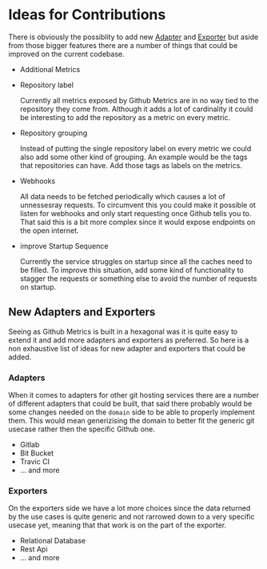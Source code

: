 # Ideas for Contributions

There is obviously the possiblity to add new [Adapter](#adapters) and [Exporter](#exporters)
but aside from those bigger features there are a number of things that could be
improved on the current codebase.

- Additional Metrics
- Repository label

    Currently all metrics exposed by Github Metrics are in no way tied to the
    repository they come from. Although it adds a lot of cardinality it could be
    interesting to add the repository as a metric on every metric.

- Repository grouping
    
    Instead of putting the single repository label on every metric we could
    also add some other kind of grouping. An example would be the tags that
    repositories can have. Add those tags as labels on the metrics.

- Webhooks
    
    All data needs to be fetched periodically which causes a lot of unnessesray
    requests. To circumvent this you could make it possible ot listen for webhooks
    and only start requesting once Github tells you to. That said this is a bit
    more complex since it would expose endpoints on the open internet.

- improve Startup Sequence

    Currently the service struggles on startup since all the caches need to be filled.
    To improve this situation, add some kind of functionality to stagger the requests
    or something else to avoid the number of requests on startup.



## New Adapters and Exporters

Seeing as Github Metrics is built in a hexagonal was it is quite easy to extend
it and add more adapters and exporters as preferred. So here is a non exhaustive
list of ideas for new adapter and exporters that could be added.

### Adapters

When it comes to adapters for other git hosting services there are a number of
different adapters that could be built, that said there probably would be some
changes needed on the `domain` side to be able to properly implement them. This
would mean generizising the domain to better fit the generic git usecase rather
then the specific Github one.

- Gitlab
- Bit Bucket
- Travic CI
- ... and more

### Exporters

On the exporters side we have a lot more choices since the data returned by
the use cases is quite generic and not rarrowed down to a very specific usecase
yet, meaning that that work is on the part of the exporter. 

- Relational Database
- Rest Api
- ... and more

